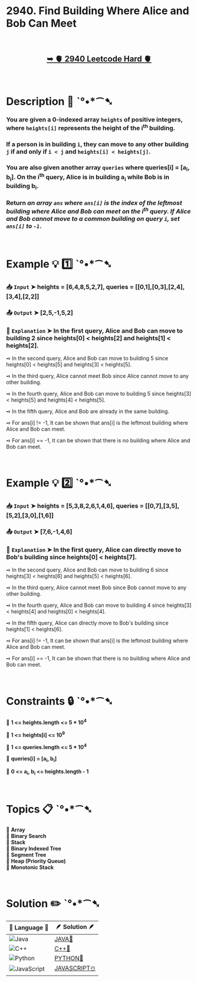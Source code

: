 # 2940. Find Building Where Alice and Bob Can Meet

</br>

<h2 align="center"> 

<a href="https://leetcode.com/problems/find-building-where-alice-and-bob-can-meet/description/?envType=daily-question&envId=2024-12-22"><strong>➥ 🫀 2940 Leetcode Hard 🫀 </strong></a>
</h2>

</br>

# Description 📜 ˋ°•*⁀➷

### You are given a 0-indexed array `heights` of positive integers, where `heights[i]` represents the height of the i<sup>th</sup> building.

### If a person is in building `i`, they can move to any other building `j` if and only if `i < j` and `heights[i] < heights[j]`.

### You are also given another array `queries` where queries[i] = [a<sub>i</sub>, b<sub>i</sub>]. On the i<sup>th</sup> query, Alice is in building a<sub>i</sub> while Bob is in building b<sub>i</sub>.

### Return *an array `ans` where `ans[i]` is the index of the leftmost building where Alice and Bob can meet on the i<sup>th</sup> query. If Alice and Bob cannot move to a common building on query `i`, set `ans[i]` to `-1`*.

</br>

# Example 💡 1️⃣ ˋ°•*⁀➷

  ### 📥 `Input`  ➤ heights = [6,4,8,5,2,7], queries = [[0,1],[0,3],[2,4],[3,4],[2,2]]

  ### 📤 `Output`  ➤ [2,5,-1,5,2]

  ### 🔦 `Explanation`  ➤ In the first query, Alice and Bob can move to building 2 since heights[0] < heights[2] and heights[1] < heights[2]. 

➺ In the second query, Alice and Bob can move to building 5 since heights[0] < heights[5] and heights[3] < heights[5]. 

➺ In the third query, Alice cannot meet Bob since Alice cannot move to any other building.

➺ In the fourth query, Alice and Bob can move to building 5 since heights[3] < heights[5] and heights[4] < heights[5].

➺ In the fifth query, Alice and Bob are already in the same building.  

➺ For ans[i] != -1, It can be shown that ans[i] is the leftmost building where Alice and Bob can meet.

➺ For ans[i] == -1, It can be shown that there is no building where Alice and Bob can meet.

</br>

# Example 💡 2️⃣ ˋ°•*⁀➷

  ### 📥 `Input` ➤ heights = [5,3,8,2,6,1,4,6], queries = [[0,7],[3,5],[5,2],[3,0],[1,6]]

  ### 📤 `Output`  ➤ [7,6,-1,4,6]

  ### 🔦 `Explanation` ➤ In the first query, Alice can directly move to Bob's building since heights[0] < heights[7].

➺ In the second query, Alice and Bob can move to building 6 since heights[3] < heights[6] and heights[5] < heights[6].

➺ In the third query, Alice cannot meet Bob since Bob cannot move to any other building.

➺ In the fourth query, Alice and Bob can move to building 4 since heights[3] < heights[4] and heights[0] < heights[4].

➺ In the fifth query, Alice can directly move to Bob's building since heights[1] < heights[6].

➺ For ans[i] != -1, It can be shown that ans[i] is the leftmost building where Alice and Bob can meet.

➺ For ans[i] == -1, It can be shown that there is no building where Alice and Bob can meet.

</br>

# Constraints 🔒 ˋ°•*⁀➷

🔹 **1 <= heights.length <= 5 * 10<sup>4</sup>** </br>

🔹 **1 <= heights[i] <= 10<sup>9</sup>** </br>

🔹 **1 <= queries.length <= 5 * 10<sup>4</sup>** </br>

🔹 **queries[i] = [a<sub>i</sub>, b<sub>i</sub>]** </br>

🔹 **0 <= a<sub>i</sub>, b<sub>i</sub> <= heights.length - 1** </br>

</br>

# Topics 📋 ˋ°•*⁀➷

🔸 **Array**  </br>
🔸 **Binary Search**  </br>
🔸 **Stack**  </br>
🔸 **Binary Indexed Tree**  </br>
🔸 **Segment Tree**  </br>
🔸 **Heap (Priority Queue)**  </br>
🔸 **Monotonic Stack**  </br>

</br>

# Solution ✏️ ˋ°•*⁀➷

| 📒 Language 📒  | 🪶 Solution 🪶 |
| ------------- | ------------- |
|  ![Java](https://img.shields.io/badge/java-%23ED8B00.svg?style=for-the-badge&logo=openjdk&logoColor=white)  | [JAVA🍁](https://github.com/Prakhar-002/LEETCODE/blob/main/%F0%9F%93%9C%20Daily%20Challange%20%F0%9F%92%A1/12%20December%20%F0%9F%90%BB%E2%80%8D%E2%9D%84%EF%B8%8F%202024/22%20-%2012%20-%202024%20---%202940.%20Find%20Building%20Where%20Alice%20and%20Bob%20Can%20Meet%20%E2%98%83%EF%B8%8F%20%F0%9F%8D%81%20%F0%9F%8D%B0%20%F0%9F%8E%B2/%F0%9F%8D%81JAVA%20-%202940.%20Find%20Building%20Where%20Alice%20and%20Bob%20Can%20Meet.java) |
|  ![C++](https://img.shields.io/badge/c++-%2300599C.svg?style=for-the-badge&logo=c%2B%2B&logoColor=white)  | [C++🎲](https://github.com/Prakhar-002/LEETCODE/blob/main/%F0%9F%93%9C%20Daily%20Challange%20%F0%9F%92%A1/12%20December%20%F0%9F%90%BB%E2%80%8D%E2%9D%84%EF%B8%8F%202024/22%20-%2012%20-%202024%20---%202940.%20Find%20Building%20Where%20Alice%20and%20Bob%20Can%20Meet%20%E2%98%83%EF%B8%8F%20%F0%9F%8D%81%20%F0%9F%8D%B0%20%F0%9F%8E%B2/%F0%9F%8E%B2CPP%20-%202940.%20Find%20Building%20Where%20Alice%20and%20Bob%20Can%20Meet.cpp)  |
|  ![Python](https://img.shields.io/badge/python-3670A0?style=for-the-badge&logo=python&logoColor=ffdd54)    | [PYTHON🍰](https://github.com/Prakhar-002/LEETCODE/blob/main/%F0%9F%93%9C%20Daily%20Challange%20%F0%9F%92%A1/12%20December%20%F0%9F%90%BB%E2%80%8D%E2%9D%84%EF%B8%8F%202024/22%20-%2012%20-%202024%20---%202940.%20Find%20Building%20Where%20Alice%20and%20Bob%20Can%20Meet%20%E2%98%83%EF%B8%8F%20%F0%9F%8D%81%20%F0%9F%8D%B0%20%F0%9F%8E%B2/%F0%9F%8D%B0PYTHON%20-%202940.%20Find%20Building%20Where%20Alice%20and%20Bob%20Can%20Meet.py) |
| ![JavaScript](https://img.shields.io/badge/javascript-%23323330.svg?style=for-the-badge&logo=javascript&logoColor=%23F7DF1E)   | [JAVASCRIPT☃️](https://github.com/Prakhar-002/LEETCODE/blob/main/%F0%9F%93%9C%20Daily%20Challange%20%F0%9F%92%A1/12%20December%20%F0%9F%90%BB%E2%80%8D%E2%9D%84%EF%B8%8F%202024/22%20-%2012%20-%202024%20---%202940.%20Find%20Building%20Where%20Alice%20and%20Bob%20Can%20Meet%20%E2%98%83%EF%B8%8F%20%F0%9F%8D%81%20%F0%9F%8D%B0%20%F0%9F%8E%B2/%E2%98%83%EF%B8%8FJAVASCRIPT%20-%202940.%20Find%20Building%20Where%20Alice%20and%20Bob%20Can%20Meet.js) |
